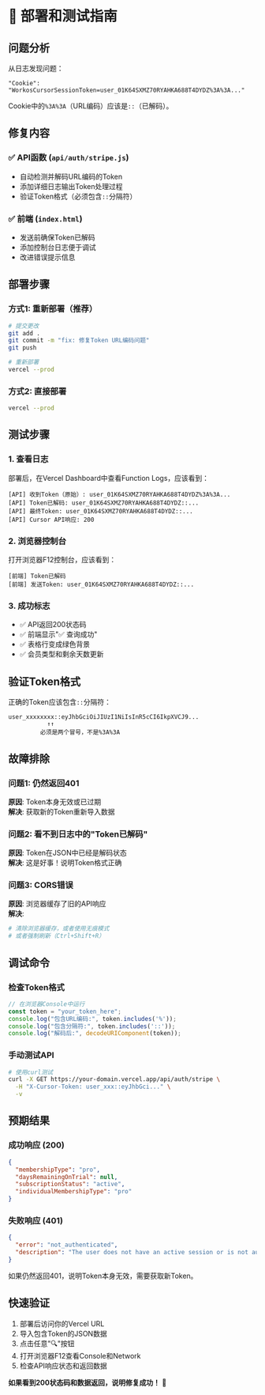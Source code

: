 # 🚀 部署和测试指南

## 问题分析

从日志发现问题：
```
"Cookie": "WorkosCursorSessionToken=user_01K64SXMZ70RYAHKA688T4DYDZ%3A%3A..."
```

Cookie中的`%3A%3A`（URL编码）应该是`::`（已解码）。

## 修复内容

### ✅ API函数 (`api/auth/stripe.js`)
- 自动检测并解码URL编码的Token
- 添加详细日志输出Token处理过程
- 验证Token格式（必须包含`::`分隔符）

### ✅ 前端 (`index.html`)
- 发送前确保Token已解码
- 添加控制台日志便于调试
- 改进错误提示信息

## 部署步骤

### 方式1: 重新部署（推荐）

```bash
# 提交更改
git add .
git commit -m "fix: 修复Token URL编码问题"
git push

# 重新部署
vercel --prod
```

### 方式2: 直接部署

```bash
vercel --prod
```

## 测试步骤

### 1. 查看日志

部署后，在Vercel Dashboard中查看Function Logs，应该看到：

```
[API] 收到Token（原始）: user_01K64SXMZ70RYAHKA688T4DYDZ%3A%3A...
[API] Token已解码: user_01K64SXMZ70RYAHKA688T4DYDZ::...
[API] 最终Token: user_01K64SXMZ70RYAHKA688T4DYDZ::...
[API] Cursor API响应: 200
```

### 2. 浏览器控制台

打开浏览器F12控制台，应该看到：

```
[前端] Token已解码
[前端] 发送Token: user_01K64SXMZ70RYAHKA688T4DYDZ::...
```

### 3. 成功标志

- ✅ API返回200状态码
- ✅ 前端显示"✅ 查询成功"
- ✅ 表格行变成绿色背景
- ✅ 会员类型和剩余天数更新

## 验证Token格式

正确的Token应该包含`::`分隔符：
```
user_xxxxxxxx::eyJhbGciOiJIUzI1NiIsInR5cCI6IkpXVCJ9...
           ↑↑
         必须是两个冒号，不是%3A%3A
```

## 故障排除

### 问题1: 仍然返回401
**原因**: Token本身无效或已过期  
**解决**: 获取新的Token重新导入数据

### 问题2: 看不到日志中的"Token已解码"
**原因**: Token在JSON中已经是解码状态  
**解决**: 这是好事！说明Token格式正确

### 问题3: CORS错误
**原因**: 浏览器缓存了旧的API响应  
**解决**: 
```bash
# 清除浏览器缓存，或者使用无痕模式
# 或者强制刷新（Ctrl+Shift+R）
```

## 调试命令

### 检查Token格式
```javascript
// 在浏览器Console中运行
const token = "your_token_here";
console.log("包含URL编码:", token.includes('%'));
console.log("包含分隔符:", token.includes('::'));
console.log("解码后:", decodeURIComponent(token));
```

### 手动测试API
```bash
# 使用curl测试
curl -X GET https://your-domain.vercel.app/api/auth/stripe \
  -H "X-Cursor-Token: user_xxx::eyJhbGci..." \
  -v
```

## 预期结果

### 成功响应 (200)
```json
{
  "membershipType": "pro",
  "daysRemainingOnTrial": null,
  "subscriptionStatus": "active",
  "individualMembershipType": "pro"
}
```

### 失败响应 (401)
```json
{
  "error": "not_authenticated",
  "description": "The user does not have an active session or is not authenticated"
}
```

如果仍然返回401，说明Token本身无效，需要获取新Token。

## 快速验证

1. 部署后访问你的Vercel URL
2. 导入包含Token的JSON数据  
3. 点击任意"🔍"按钮
4. 打开浏览器F12查看Console和Network
5. 检查API响应状态和返回数据

**如果看到200状态码和数据返回，说明修复成功！** 🎉

